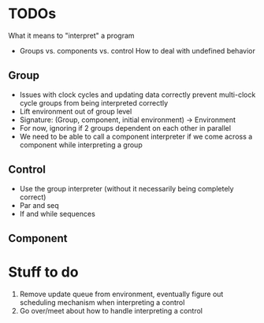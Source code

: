 # TODOs

What it means to "interpret" a program
- Groups vs. components vs. control
How to deal with undefined behavior

## Group
- Issues with clock cycles and updating data correctly prevent multi-clock cycle groups from being interpreted correctly
- Lift environment out of group level
- Signature: (Group, component, initial environment) -> Environment
- For now, ignoring if 2 groups dependent on each other in parallel
- We need to be able to call a component interpreter if we come across a component while interpreting a group

## Control
- Use the group interpreter (without it necessarily being completely correct)
- Par and seq
- If and while sequences

## Component

# Stuff to do
1. Remove update queue from environment, eventually figure out scheduling mechanism when interpreting a control
2. Go over/meet about how to handle interpreting a control
